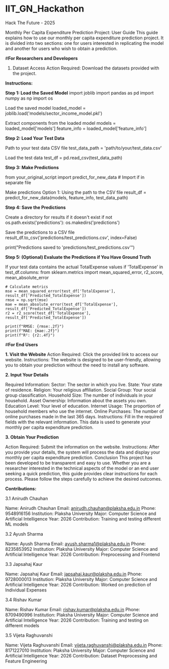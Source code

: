 # IIT_GN_Hackathon
Hack The Future - 2025

Monthly Per Capita Expenditure Prediction Project: User Guide
This guide explains how to use our monthly per capita expenditure prediction project. It is divided into two sections: one for users interested in replicating the model and another for users who wish to obtain a prediction.

#**For Researchers and Developers**
1. Dataset Access
Action Required:
Download the datasets provided with the project.

**Instructions:**

**Step 1: Load the Saved Model**
import joblib
import pandas as pd
import numpy as np
import os

Load the saved model
loaded_model = joblib.load('models/sector_income_model.pkl')

Extract components from the loaded model
models = loaded_model['models']
feature_info = loaded_model['feature_info']

**Step 2: Load Your Test Data**

Path to your test data CSV file
test_data_path = 'path/to/your/test_data.csv'

 Load the test data
test_df = pd.read_csv(test_data_path)

**Step 3: Make Predictions**

from your_original_script import predict_for_new_data  # Import if in separate file

 Make predictions
Option 1: Using the path to the CSV file
result_df = predict_for_new_data(models, feature_info, test_data_path)

**Step 4: Save the Predictions**

Create a directory for results if it doesn't exist
if not os.path.exists('predictions'):
    os.makedirs('predictions')

 Save the predictions to a CSV file
result_df.to_csv('predictions/test_predictions.csv', index=False)

print("Predictions saved to 'predictions/test_predictions.csv'")

**Step 5: (Optional) Evaluate the Predictions if You Have Ground Truth**

If your test data contains the actual TotalExpense values
if 'TotalExpense' in test_df.columns:
    from sklearn.metrics import mean_squared_error, r2_score, mean_absolute_error
    
    # Calculate metrics
    mse = mean_squared_error(test_df['TotalExpense'], result_df['Predicted_TotalExpense'])
    rmse = np.sqrt(mse)
    mae = mean_absolute_error(test_df['TotalExpense'], result_df['Predicted_TotalExpense'])
    r2 = r2_score(test_df['TotalExpense'], result_df['Predicted_TotalExpense'])
    
    print(f"RMSE: {rmse:.2f}")
    print(f"MAE: {mae:.2f}")
    print(f"R²: {r2:.4f}")

#**For End Users**

**1. Visit the Website**
Action Required:
Click the provided link to access our website.
Instructions:
The website is designed to be user-friendly, allowing you to obtain your prediction without the need to install any software.

**2. Input Your Details**

Required Information:
Sector: The sector in which you live.
State: Your state of residence.
Religion: Your religious affiliation.
Social Group: Your social group classification.
Household Size: The number of individuals in your household.
Asset Ownership: Information about the assets you own.
Education Level: Your level of education.
Internet Usage: The proportion of household members who use the internet.
Online Purchases: The number of online purchases made in the last 365 days.
Instructions:
Fill in the required fields with the relevant information. This data is used to generate your monthly per capita expenditure prediction.

**3. Obtain Your Prediction**

Action Required:
Submit the information on the website.
Instructions:
After you provide your details, the system will process the data and display your monthly per capita expenditure prediction.
Conclusion
This project has been developed to be transparent and easy to use. Whether you are a researcher interested in the technical aspects of the model or an end user seeking a quick prediction, this guide provides clear instructions for each process. Please follow the steps carefully to achieve the desired outcomes.


**Contributions:**


3.1 Anirudh Chauhan

Name: Anirudh Chauhan
Email: anirudh.chauhan@plaksha.edu.in
Phone: 9548916156
Institution: Plaksha University
Major: Computer Science and Artificial Intelligence
Year: 2026
Contribution: Training and testing different ML models

3.2 Ayush Sharma

Name: Ayush Sharma
Email: ayush.sharma1@plaksha.edu.in
Phone: 8235853952
Institution: Plaksha University
Major: Computer Science and Artificial Intelligence
Year: 2026
Contribution: Preprocessing and Frontend

3.3 Japsahaj Kaur

Name: Japsahaj Kaur
Email: japsahaj.kaur@plaksha.edu.in
Phone: 9728000013
Institution: Plaksha University
Major: Computer Science and Artificial Intelligence
Year: 2026
Contribution: Worked on prediction of Individual Expenses

3.4 Rishav Kumar

Name: Rishav Kumar
Email: rishav.kumar@plaksha.edu.in
Phone: 8709490996
Institution: Plaksha University
Major: Computer Science and Artificial Intelligence
Year: 2026
Contribution: Training and testing on different models

3.5 Vijeta Raghuvanshi

Name: Vijeta Raghuvanshi
Email: vijeta.raghuvanshi@plaksha.edu.in
Phone: 8171227010
Institution: Plaksha University
Major: Computer Science and Artificial Intelligence
Year: 2026
Contribution: Dataset Preprocessing and Feature Engineering
